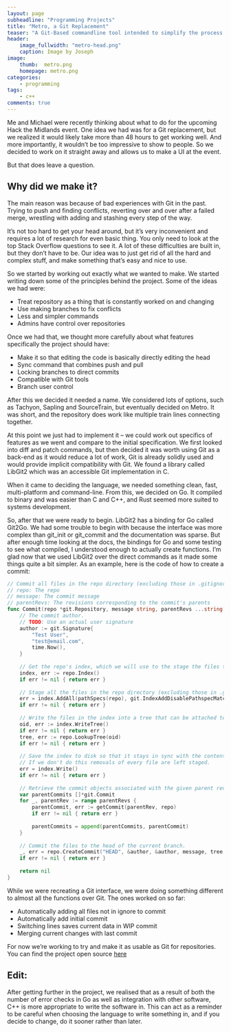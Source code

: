 ```yaml
---
layout: page
subheadline: "Programming Projects"
title: "Metro, a Git Replacement"
teaser: "A Git-Based commandline tool intended to simplify the process of managing repositories. Metro intends to reduce the complexity of everyday tasks by reduction of commands, more helpful error messages and more convenient movement between working environments. This way Git can be nice to interact with your repos in the now as well in the future."
header:
    image_fullwidth: "metro-head.png"
    caption: Image by Joseph
image:
    thumb:  metro.png
    homepage: metro.png
categories:
    - programming
tags:
    - c++
comments: true
---
```


Me and Michael were recently thinking about what to do for the upcoming Hack the Midlands event. One idea we had was for a Git replacement, but we realized it would likely take more than 48 hours to get working well. And more importantly, it wouldn’t be too impressive to show to people. So we decided to work on it straight away and allows us to make a UI at the event.

<!--more-->

But that does leave a question.

## Why did we make it?

The main reason was because of bad experiences with Git in the past. Trying to push and finding conflicts, reverting over and over after a failed merge, wrestling with adding and stashing every step of the way.

It’s not too hard to get your head around, but it’s very inconvenient and requires a lot of research for even basic thing. You only need to look at the top Stack Overflow questions to see it. A lot of these difficulties are built in, but they don’t have to be. Our idea was to just get rid of all the hard and complex stuff, and make something that’s easy and nice to use.

So we started by working out exactly what we wanted to make. We started writing down some of the principles behind the project. Some of the ideas we had were:

 - Treat repository as a thing that is constantly worked on and changing
 - Use making branches to fix conflicts
 - Less and simpler commands
 - Admins have control over repositories

Once we had that, we thought more carefully about what features specifically the project should have:

 - Make it so that editing the code is basically directly editing the head
 - Sync command that combines push and pull
 - Locking branches to direct commits
 - Compatible with Git tools
 - Branch user control

After this we decided it needed a name. We considered lots of options, such as Tachyon, Sapling and SourceTrain, but eventually decided on Metro. It was short, and the repository does work like multiple train lines connecting together.

At this point we just had to implement it – we could work out specifics of features as we went and compare to the initial specification. We first looked into diff and patch commands, but then decided it was worth using Git as a back-end as it would reduce a lot of work, Git is already solidly used and would provide implicit compatibility with Git. We found a library called LibGit2 which was an accessible Git implementation in C.

When it came to deciding the language, we needed something clean, fast, multi-platform and command-line. From this, we decided on Go. It compiled to binary and was easier than C and C++, and Rust seemed more suited to systems development.

So, after that we were ready to begin. LibGit2 has a binding for Go called Git2Go. We had some trouble to begin with because the interface was more complex than git_init or git_commit and the documentation was sparse. But after enough time looking at the docs, the bindings for Go and some testing to see what compiled, I understood enough to actually create functions. I’m glad now that we used LibGit2 over the direct commands as it made some things quite a bit simpler. As an example, here is the code of how to create a commit:

```go	
// Commit all files in the repo directory (excluding those in .gitignore) to the head of the current branch.
// repo: The repo
// message: The commit message
// parentRevs: The revisions corresponding to the commit's parents
func Commit(repo *git.Repository, message string, parentRevs ...string) error {
    // The commit author.
    // TODO: Use an actual user signature
    author := git.Signature{
        "Test User",
        "test@email.com",
        time.Now(),
    }
 
    // Get the repo's index, which we will use to the stage the files to be committed.
    index, err := repo.Index()
    if err != nil { return err }
 
    // Stage all the files in the repo directory (excluding those in .gitignore) for the commit.
    err = index.AddAll(pathSpecs(repo), git.IndexAddDisablePathspecMatch, nil)
    if err != nil { return err }
 
    // Write the files in the index into a tree that can be attached to the commit.
    oid, err := index.WriteTree()
    if err != nil { return err }
    tree, err := repo.LookupTree(oid)
    if err != nil { return err }
 
    // Save the index to disk so that it stays in sync with the contents of the working directory.
    // If we don't do this removals of every file are left staged.
    err = index.Write()
    if err != nil { return err }
 
    // Retrieve the commit objects associated with the given parent revisions.
    var parentCommits []*git.Commit
    for _, parentRev := range parentRevs {
        parentCommit, err := getCommit(parentRev, repo)
        if err != nil { return err }
 
        parentCommits = append(parentCommits, parentCommit)
    }
 
    // Commit the files to the head of the current branch.
    _, err = repo.CreateCommit("HEAD", &author, &author, message, tree, parentCommits...)
    if err != nil { return err }
 
    return nil
}
```

While we were recreating a Git interface, we were doing something different to almost all the functions over Git. The ones worked on so far:

 - Automatically adding all files not in ignore to commit
 - Automatically add initial commit
 - Switching lines saves current data in WIP commit
 - Merging current changes with last commit

For now we’re working to try and make it as usable as Git for repositories. You can find the project open source [here](https://github.com/SiliconSloth/Metro)

## Edit:
After getting further in the project, we realised that as a result of both the number of error checks in Go as well as integration with other software, C++ is more appropriate to write the software in. This can act as a reminder to be careful when choosing the language to write something in, and if you decide to change, do it sooner rather than later.